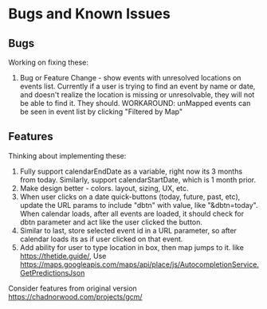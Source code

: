 # Bugs and Known Issues

## Bugs

Working on fixing these:

1. Bug or Feature Change - show events with unresolved locations on events list. Currently if a user is trying to find an event by name or date, and doesn't realize the location is missing or unresolvable, they will not be able to find it. They should.
   WORKAROUND: unMapped events can be seen in event list by clicking "Filtered by Map"

## Features

Thinking about implementing these:

1. Fully support calendarEndDate as a variable, right now its 3 months from today. Similarly, support calendarStartDate, which is 1 month prior.
1. Make design better - colors. layout, sizing, UX, etc.
1. When user clicks on a date quick-buttons (today, future, past, etc), update the URL params to include "dbtn" with value, like "&dbtn=today". When calendar loads, after all events are loaded, it should check for dbtn parameter and act like the user clicked the button. 
1. Similar to last, store selected event id in a URL parameter, so after calendar loads its as if user clicked on that event.
1. Add ability for user to type location in box, then map jumps to it. like https://thetide.guide/, Use https://maps.googleapis.com/maps/api/place/js/AutocompletionService.GetPredictionsJson

Consider features from original version https://chadnorwood.com/projects/gcm/
